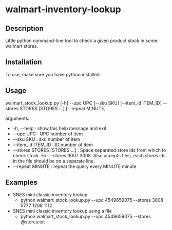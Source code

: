 # walmart-inventory-lookup
## Description
Little python command-line tool to check a given product stock in some walmart stores.

## Installation
To use, make sure you have python installed.

## Usage
walmart_stock_lookup.py [-h] --upc UPC [--sku SKU] [--item_id ITEM_ID] --stores STORES [STORES ...] [--repeat MINUTE]

arguments:
* -h, --help :            show this help message and exit
* --upc UPC :             UPC number of item
* --sku SKU :             sku number of item
* --item_id ITEM_ID :     ID number of item
* --stores STORES [STORES ...] : Space separated store ids from which to check stock. Ex: --stores 3007 3008. Also accepts files, each stores ids in the file should be on a separate line.
* --repeat MINUTE : repeat the query every MINUTE minute

## Examples
* SNES mini classic inventory lookup
  * python walmart_stock_lookup.py --upc 4549659075 --stores 3008 5777 1208 1112
* SNES mini classic inventory lookup using a file
  * python walmart_stock_lookup.py --upc 4549659075 --stores @stores.txt
  
